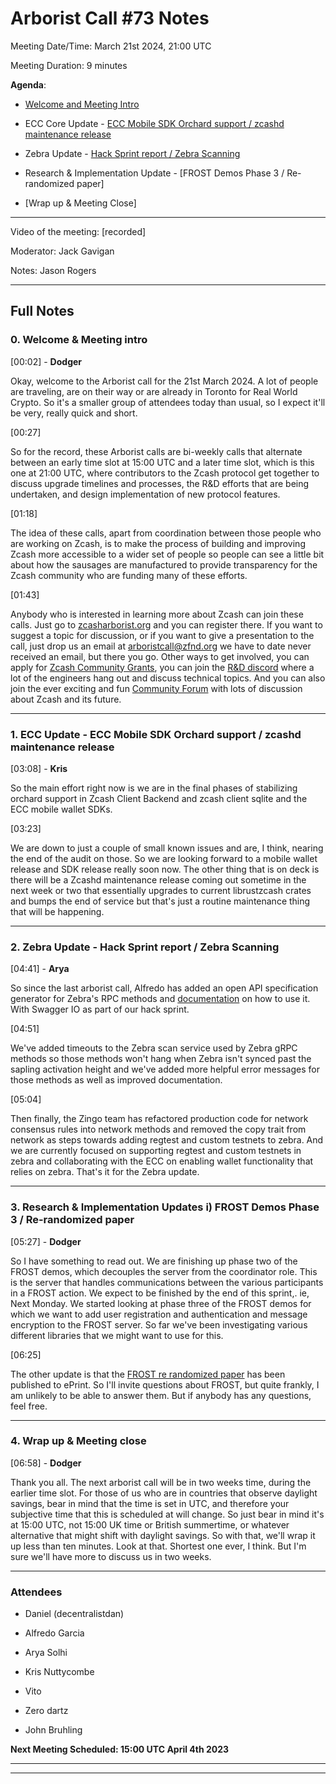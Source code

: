 # Arborist Call #73 Notes

Meeting Date/Time: March 21st 2024, 21:00 UTC

Meeting Duration: 9 minutes


**Agenda**: 

+ [Welcome and Meeting Intro]()

+ ECC Core Update - [ECC Mobile SDK Orchard support  / zcashd maintenance release]()

+ Zebra Update - [Hack Sprint report / Zebra Scanning]()

+ Research & Implementation Update - [FROST Demos Phase 3 / Re-randomized paper]

+ [Wrap up & Meeting Close] 

___


Video of the meeting: [recorded]

Moderator: Jack Gavigan 

Notes: Jason Rogers


___



## Full Notes


### 0. Welcome & Meeting intro 

[00:02] - **Dodger**

Okay, welcome to the Arborist call for the 21st March 2024. A lot of people are traveling, are on their way or are already in Toronto for Real World Crypto. So it's a smaller group of attendees today than usual, so I expect it'll be very, really quick and short.

[00:27]

So for the record, these Arborist calls are bi-weekly calls that alternate between an early time slot at 15:00 UTC and a later time slot, which is this one at 21:00 UTC, where contributors to the Zcash protocol get together to discuss upgrade timelines and processes, the R&D efforts that are being undertaken, and design implementation of new protocol features.

[01:18] 

The idea of these calls, apart from coordination between those people who are working on Zcash, is to make the process of building and improving Zcash more accessible to a wider set of people so people can see a little bit about how the sausages are manufactured to provide transparency for the Zcash community who are funding many of these efforts.

[01:43] 

Anybody who is interested in learning more about Zcash can join these calls. Just go to [zcasharborist.org](https://zcasharborist.org) and you can register there. If you want to suggest a topic for discussion, or if you want to give a presentation to the call, just drop us an email at arboristcall@zfnd.org we have to date never received an email, but there you go. Other ways to get involved, you can apply for [Zcash Community Grants](https://zcashcommunitygrants.org), you can join the [R&D discord](https://discord.gg/xpzPR53xtU) where a lot of the engineers hang out and discuss technical topics. And you can also join the ever exciting and fun [Community Forum](https://forum.zcashcommunity.com) with lots of discussion about Zcash and its future.

____

### 1. ECC Update - ECC Mobile SDK Orchard support  / zcashd maintenance release


[03:08] - **Kris**

So the main effort right now is we are in the final phases of stabilizing orchard support in Zcash Client Backend and zcash client sqlite and the ECC mobile wallet SDKs.

[03:23] 

We are down to just a couple of small known issues and are, I think, nearing the end of the audit on those. So we are looking forward to a mobile wallet release and SDK release really soon now. The other thing that is on deck is there will be a Zcashd maintenance release coming out sometime in the next week or two that essentially upgrades to current librustzcash crates and bumps the end of service but that's just a routine maintenance thing that will be happening.

___

### 2. Zebra Update - Hack Sprint report / Zebra Scanning


[04:41] - **Arya**

So since the last arborist call, Alfredo has added an open API specification generator for Zebra's RPC methods and [documentation](https://zebra.zfnd.org/user/openapi.html) on how to use it. With Swagger IO as part of our hack sprint.

[04:51] 

We've added timeouts to the Zebra scan service used by Zebra gRPC methods so those methods won't hang when Zebra isn't synced past the sapling activation height and we've added more helpful error messages for those methods as well as improved documentation.

[05:04] 

Then finally, the Zingo team has refactored production code for network consensus rules into network methods and removed the copy trait from network as steps towards adding regtest and custom testnets to zebra. And we are currently focused on supporting regtest and custom testnets in zebra and collaborating with the ECC on enabling wallet functionality that relies on zebra. That's it for the Zebra update.


___


### 3. Research & Implementation Updates i) FROST Demos Phase 3 / Re-randomized paper


[05:27] - **Dodger**

So I have something to read out. We are finishing up phase two of the FROST demos, which decouples the server from the coordinator role. This is the server that handles communications between the various participants in a FROST action. We expect to be finished by the end of this sprint,. ie, Next Monday. We started looking at phase three of the FROST demos for which we want to add user registration and authentication and message encryption to the FROST server. So far we've been investigating various different libraries that we might want to use for this.

[06:25] 

The other update is that the [FROST re randomized paper](https://eprint.iacr.org/2024/436) has been published to ePrint. So I'll invite questions about FROST, but quite frankly, I am unlikely to be able to answer them. But if anybody has any questions, feel free.


___

### 4. Wrap up & Meeting close

[06:58] - **Dodger**

Thank you all. The next arborist call will be in two weeks time, during the earlier time slot. For those of us who are in countries that observe daylight savings, bear in mind that the time is set in UTC, and therefore your subjective time that this is scheduled at will change. So just bear in mind it's at 15:00 UTC, not 15:00 UK time or British summertime, or whatever alternative that might shift with daylight savings. So with that, we'll wrap it up less than ten minutes. Look at that. Shortest one ever, I think. But I'm sure we'll have more to discuss us in two weeks.


____


### Attendees

+ Daniel (decentralistdan)

+ Alfredo Garcia 

+ Arya Solhi 

+ Kris Nuttycombe

+ Vito 

+ Zero dartz

+ John Bruhling


**Next Meeting Scheduled: 15:00 UTC April 4th 2023**


___
___



